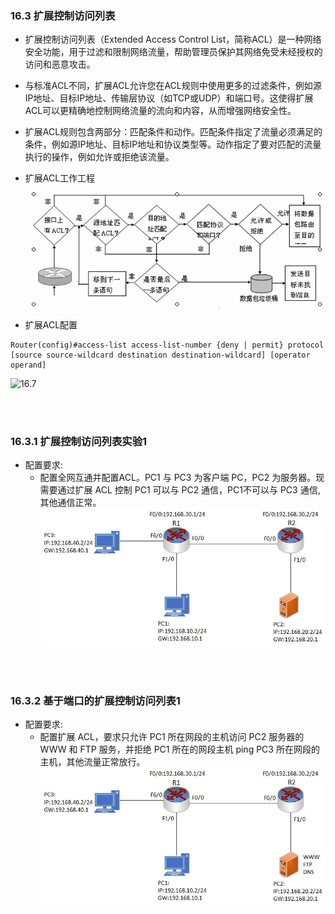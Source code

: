 ### 16.3 扩展控制访问列表
- 扩展控制访问列表（Extended Access Control List，简称ACL）是一种网络安全功能，用于过滤和限制网络流量，帮助管理员保护其网络免受未经授权的访问和恶意攻击。

- 与标准ACL不同，扩展ACL允许您在ACL规则中使用更多的过滤条件，例如源IP地址、目标IP地址、传输层协议（如TCP或UDP）和端口号。这使得扩展ACL可以更精确地控制网络流量的流向和内容，从而增强网络安全性。

- 扩展ACL规则包含两部分：匹配条件和动作。匹配条件指定了流量必须满足的条件，例如源IP地址、目标IP地址和协议类型等。动作指定了要对匹配的流量执行的操作，例如允许或拒绝该流量。

- 扩展ACL工作工程
![16.6](../pics/16.6.jpeg)

- 扩展ACL配置
```shell
Router(config)#access-list access-list-number {deny | permit} protocol [source source-wildcard destination destination-wildcard] [operator  operand]
```
![16.7](../pics/16.7.jpeg)

<br>
<br>


### 16.3.1 扩展控制访问列表实验1
- 配置要求:
  - 配置全网互通并配置ACL。PC1 与 PC3 为客户端 PC，PC2 为服务器。现需要通过扩展 ACL 控制 PC1 可以与 PC2 通信，PC1不可以与 PC3 通信,其他通信正常。
  ![16.8](../pics/16.8.jpeg)

<br>
<br>

### 16.3.2 基于端口的扩展控制访问列表1
- 配置要求:
  - 配置扩展 ACL，要求只允许 PC1 所在网段的主机访问 PC2 服务器的 WWW 和 FTP 服务，并拒绝 PC1 所在的网段主机 ping PC3 所在网段的主机，其他流量正常放行。
  ![16.9](../pics/16.9.jpeg)

<br>
<br>


